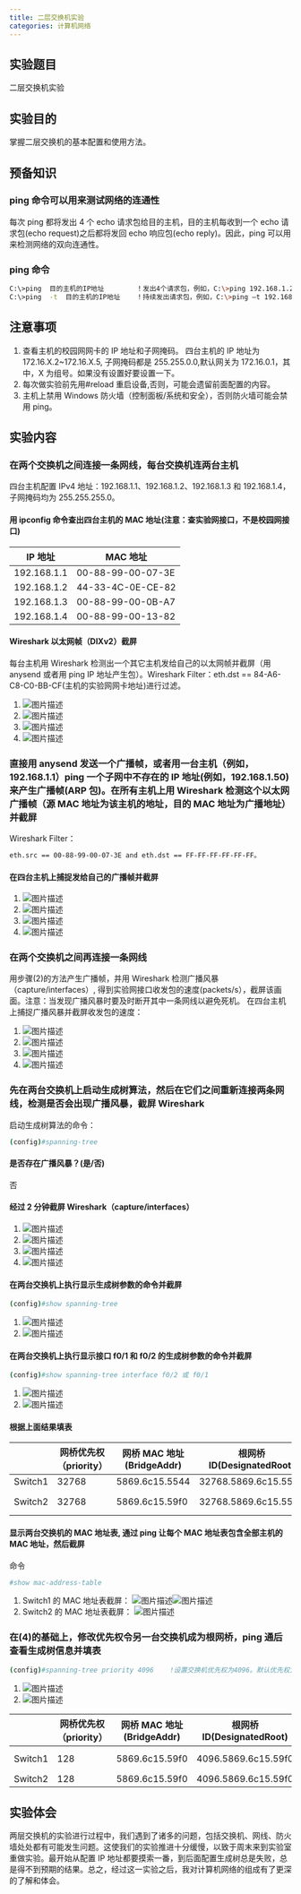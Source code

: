```yaml
---
title: 二层交换机实验
categories: 计算机网络
---
```


## 实验题目

二层交换机实验

## 实验目的

掌握二层交换机的基本配置和使用方法。

## 预备知识

### ping 命令可以用来测试网络的连通性

每次 ping 都将发出 4 个 echo 请求包给目的主机，目的主机每收到一个 echo 请求包(echo request)之后都将发回 echo 响应包(echo reply)。因此，ping 可以用来检测网络的双向连通性。

### ping 命令

```bash
C:\>ping  目的主机的IP地址        ！发出4个请求包，例如，C:\>ping 192.168.1.2
C:\>ping  -t  目的主机的IP地址    ！持续发出请求包，例如，C:\>ping –t 192.168.1.2
```

## 注意事项

1. 查看主机的校园网网卡的 IP 地址和子网掩码。 四台主机的 IP 地址为 172.16.X.2~172.16.X.5, 子网掩码都是 255.255.0.0,默认网关为 172.16.0.1，其中，X 为组号。如果没有设置好要设置一下。
2. 每次做实验前先用#reload 重启设备,否则，可能会遗留前面配置的内容。
3. 主机上禁用 Windows 防火墙（控制面板/系统和安全），否则防火墙可能会禁用 ping。

## 实验内容

### 在两个交换机之间连接一条网线，每台交换机连两台主机

四台主机配置 IPv4 地址：192.168.1.1、192.168.1.2、192.168.1.3 和 192.168.1.4，子网掩码均为 255.255.255.0。

#### 用 ipconfig 命令查出四台主机的 MAC 地址(注意：查实验网接口，不是校园网接口)

| IP 地址     | MAC 地址          |
| ----------- | ----------------- |
| 192.168.1.1 | 00-88-99-00-07-3E |
| 192.168.1.2 | 44-33-4C-0E-CE-82 |
| 192.168.1.3 | 00-88-99-00-0B-A7 |
| 192.168.1.4 | 00-88-99-00-13-82 |

#### Wireshark 以太网帧（DIXv2）截屏

每台主机用 Wireshark 检测出一个其它主机发给自己的以太网帧并截屏（用 anysend 或者用 ping IP 地址产生包）。Wireshark Filter：eth.dst == 84-A6-C8-C0-BB-CF(主机的实验网网卡地址)进行过滤。

1. ![图片描述](/assets/image/2019-04-19-1.jpg)
2. ![图片描述](/assets/image/2019-04-19-2.jpg)
3. ![图片描述](/assets/image/2019-04-19-3.jpg)
4. ![图片描述](/assets/image/2019-04-19-4.jpg)

### 直接用 anysend 发送一个广播帧，或者用一台主机（例如，192.168.1.1）ping 一个子网中不存在的 IP 地址(例如，192.168.1.50)来产生广播帧(ARP 包)。在所有主机上用 Wireshark 检测这个以太网广播帧（源 MAC 地址为该主机的地址，目的 MAC 地址为广播地址）并截屏

Wireshark Filter：

```bash
eth.src == 00-88-99-00-07-3E and eth.dst == FF-FF-FF-FF-FF-FF。
```

#### 在四台主机上捕捉发给自己的广播帧并截屏

1. ![图片描述](/assets/image/2019-04-19-5.jpg)
2. ![图片描述](/assets/image/2019-04-19-6.jpg)
3. ![图片描述](/assets/image/2019-04-19-7.jpg)
4. ![图片描述](/assets/image/2019-04-19-8.jpg)

### 在两个交换机之间再连接一条网线

用步骤(2)的方法产生广播帧，并用 Wireshark 检测广播风暴（capture/interfaces）, 得到实验网接口收发包的速度(packets/s），截屏该画面。注意：当发现广播风暴时要及时断开其中一条网线以避免死机。
在四台主机上捕捉广播风暴并截屏收发包的速度：

1. ![图片描述](/assets/image/2019-04-19-9.jpg)
2. ![图片描述](/assets/image/2019-04-19-10.jpg)
3. ![图片描述](/assets/image/2019-04-19-11.jpg)
4. ![图片描述](/assets/image/2019-04-19-12.jpg)

### 先在两台交换机上启动生成树算法，然后在它们之间重新连接两条网线，检测是否会出现广播风暴，截屏 Wireshark

启动生成树算法的命令：

```bash
(config)#spanning-tree
```

#### 是否存在广播风暴？(是/否)

否

#### 经过 2 分钟截屏 Wireshark（capture/interfaces）

1. ![图片描述](/assets/image/2019-04-19-13.jpg)
2. ![图片描述](/assets/image/2019-04-19-14.jpg)
3. ![图片描述](/assets/image/2019-04-19-15.jpg)
4. ![图片描述](/assets/image/2019-04-19-16.jpg)

#### 在两台交换机上执行显示生成树参数的命令并截屏

```bash
(config)#show spanning-tree
```

1. ![图片描述](/assets/image/2019-04-19-17.jpg)
2. ![图片描述](/assets/image/2019-04-19-18.jpg)

#### 在两台交换机上执行显示接口 f0/1 和 f0/2 的生成树参数的命令并截屏

```bash
(config)#show spanning-tree interface f0/2 或 f0/1
```

1. ![图片描述](/assets/image/2019-04-19-19.jpg)
2. ![图片描述](/assets/image/2019-04-19-20.jpg)

#### 根据上面结果填表

|         | 网桥优先权（priority） | 网桥 MAC 地址(BridgeAddr) | 根网桥 ID(DesignatedRoot) | 到根的距离(RootCost) | 根端口(RootPort)     | 指定端口(Designated) |
| ------- | ---------------------- | ------------------------- | ------------------------- | -------------------- | -------------------- | -------------------- |
| Switch1 | 32768                  | 5869.6c15.5544            | 32768.5869.6c15.5544      | 0                    | 0                    | 32768.5869.6c15.5544 |
| Switch2 | 32768                  | 5869.6c15.59f0            | 32768.5869.6c15.5544      | 0                    | GigabitEthernet 0/16 | 32768.5869.6c15.5544 |

#### 显示两台交换机的 MAC 地址表, 通过 ping 让每个 MAC 地址表包含全部主机的 MAC 地址，然后截屏

命令

```bash
#show mac-address-table
```

1. Switch1 的 MAC 地址表截屏：
   ![图片描述](/assets/image/2019-04-19-21.jpg)![图片描述](/assets/image/2019-04-19-22.jpg)
2. Switch2 的 MAC 地址表截屏：
   ![图片描述](/assets/image/2019-04-19-23.jpg)

### 在(4)的基础上，修改优先权令另一台交换机成为根网桥，ping 通后查看生成树信息并填表

```bash
(config)#spanning-tree priority 4096    !设置交换机优先权为4096。默认优先权为32768
```

1. ![图片描述](/assets/image/2019-04-19-24.jpg)
2. ![图片描述](/assets/image/2019-04-19-25.jpg)

|         | 网桥优先权（priority） | 网桥 MAC 地址(BridgeAddr) | 根网桥 ID(DesignatedRoot) | 到根的距离(RootCost) | 根端口(RootPort)     | 指定端口(Designated) |
| ------- | ---------------------- | ------------------------- | ------------------------- | -------------------- | -------------------- | -------------------- |
| Switch1 | 128                    | 5869.6c15.59f0            | 4096.5869.6c15.59f0       | 0                    | GigabitEthernet 0/16 | 4096.5869.6c15.59f0  |
| Switch2 | 128                    | 5869.6c15.59f0            | 4096.5869.6c15.59f0       | 0                    | 0                    | 4096.5869.6c15.59f0  |

## 实验体会

两层交换机的实验进行过程中，我们遇到了诸多的问题，包括交换机、网线、防火墙处处都有可能发生问题。这使我们的实验推进十分缓慢，以致于周末来到实验室重做实验。最开始从配置 IP 地址都要摸索一番，到后面配置生成树总是失败，总是得不到预期的结果。总之，经过这一实验之后，我对计算机网络的组成有了更深的了解和体会。
